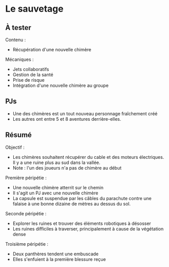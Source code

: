 # Le sauvetage

## À tester

Contenu :
* Récupération d'une nouvelle chimère

Mécaniques :
* Jets collaboratifs
* Gestion de la santé
* Prise de risque
* Intégration d'une nouvelle chimère au groupe

## PJs

* Une des chimères est un tout nouveau personnage fraîchement créé
* Les autres ont entre 5 et 8 aventures derrière-elles.

## Résumé

Objectif :
* Les chimères souhaitent récupérer du cable et des moteurs électriques. Il y a une ruine plus au sud dans la vallée.
* Note : l'un des joueurs n'a pas de chimère au début

Première péripétie :
* Une nouvelle chimère atterrit sur le chemin
* Il s'agit un PJ avec une nouvelle chimère
* La capsule est suspendue par les câbles du parachute contre une falaise à une bonne dizaine de mètres au dessus du sol.

Seconde péripétie :
* Explorer les ruines et trouver des éléments robotiques à désosser
* Les ruines difficiles à traverser, principalement à cause de la végétation dense

Troisième péripétie :
* Deux panthères tendent une embuscade
* Elles s'enfuient à la première blessure reçue

